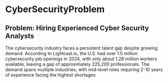 # CyberSecurityProblem

## Problem: Hiring Experienced Cyber Security Analysts

The cybersecurity industry faces a persistent talent gap despite growing demand. According to Lightcast.io, the U.S. had over 1.5 million cybersecurity job openings in 2024, with only about 1.28 million workers available, leaving a gap of approximately 225,200 professionals. The demand spans multiple industries, with mid-level roles requiring 2-10 years of experience facing the highest shortages.

